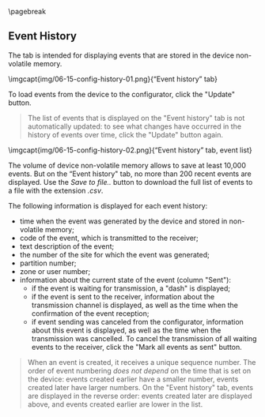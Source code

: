 \pagebreak

## Event History

The tab is intended for displaying events that are stored in the device non-volatile memory.

\imgcapt{img/06-15-config-history-01.png}{“Event history” tab}


To load events from the device to the configurator, click the "Update" button. 

> The list of events that is displayed on the "Event history" tab is not automatically updated: to see what changes have occurred in the history of events over time, click the "Update" button again.

\imgcapt{img/06-15-config-history-02.png}{“Event history” tab, event list}

The volume of device non-volatile memory allows to save at least 10,000 events. But on the “Event history" tab, no more than 200 recent events are displayed. Use the _Save to file.._ button to download the full list of events to a file with the extension _.csv_.

The following information is displayed for each event history:

* time when the event was generated by the device and stored in non-volatile memory;
* code of the event, which is transmitted to the receiver;
* text description of the event;
* the number of the site for which the event was generated;
* partition number;
* zone or user number;
* information about the current state of the event (column "Sent"):
	 * if the event is waiting for transmission, a "dash" is displayed;
	 * if the event is sent to the receiver, information about the transmission channel is displayed, as well as the time when the confirmation of the event reception;
	 * if event sending was canceled from the configurator, information about this event is displayed, as well as the time when the transmission was cancelled.
To cancel the transmission of all waiting events to the receiver, click the "Mark all events as sent" button.

> When an event is created, it receives a unique sequence number. The order of event numbering *does not depend* on the time that is set on the device: events created earlier have a smaller number, events created later have larger numbers. On the "Event history" tab, events are displayed in the reverse order: events created later are displayed above, and events created earlier are lower in the list.

